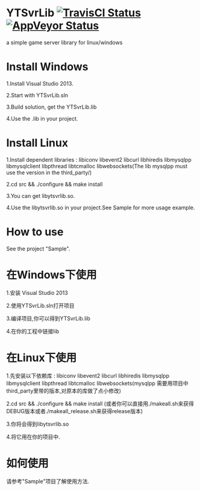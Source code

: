 # YTSvrLib [![TravisCI Status](https://travis-ci.org/sherry0319/YTSvrLib.svg?branch=master)](https://travis-ci.org/sherry0319/YTSvrLib)  [![AppVeyor Status](https://ci.appveyor.com/api/projects/status/github/sherry0319/ytsvrlib?branch=master&svg=true)](https://ci.appveyor.com/project/sherry0319/ytsvrlib)
a simple game server library for linux/windows

# Install Windows
1.Install Visual Studio 2013.

2.Start with YTSvrLib.sln

3.Build solution, get the YTSvrLib.lib

4.Use the .lib in your project.

# Install Linux
1.Install dependent libraries : libiconv libevent2 libcurl libhiredis libmysqlpp libmysqlclient libpthread libtcmalloc libwebsockets(The lib mysqlpp must use the version in the third_party/)

2.cd src && ./configure && make install

3.You can get libytsvrlib.so.

4.Use the libytsvrlib.so in your project.See Sample for more usage example.
# How to use
See the project "Sample".


# 在Windows下使用
1.安装 Visual Studio 2013 

2.使用YTSvrLib.sln打开项目

3.编译项目,你可以得到YTSvrLib.lib

4.在你的工程中链接lib

# 在Linux下使用
1.先安装以下依赖库 : libiconv libevent2 libcurl libhiredis libmysqlpp libmysqlclient libpthread libtcmalloc libwebsockets(mysqlpp 需要用项目中third_party里带的版本,对原本的库做了点小修改)

2.cd src && ./configure && make install (或者你可以直接用./makeall.sh来获得DEBUG版本或者./makeall_release.sh来获得release版本)

3.你将会得到libytsvrlib.so

4.将它用在你的项目中.

# 如何使用
请参考"Sample"项目了解使用方法.
